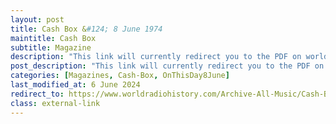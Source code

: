 ```yaml
---
layout: post
title: Cash Box &#124; 8 June 1974
maintitle: Cash Box
subtitle: Magazine
description: "This link will currently redirect you to the PDF on worldradiohistory.com Once your viewing page 25 of the PDF look for the section entitled &quot;looking ahead&quot;"
post_description: "This link will currently redirect you to the PDF on worldradiohistory.com Once your viewing page 25 of the PDF look for the section entitled &quot;looking ahead&quot;"
categories: [Magazines, Cash-Box, OnThisDay8June]
last_modified_at: 6 June 2024
redirect_to: https://www.worldradiohistory.com/Archive-All-Music/Cash-Box/70s/1974/CB-1974-06-08.pdf#page=25
class: external-link
---
```


